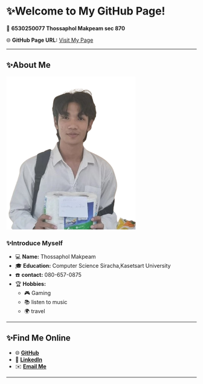 # **✨Welcome to My GitHub Page!**  
📂 **6530250077 Thossaphol Makpeam sec 870** 

🌐 **GitHub Page URL:** [Visit My Page](https://github.com/Thossaphol2204) 

---

## **✨About Me**  
![Profile Picture](pic/profile2.png)  

### **✨Introduce Myself**  
- 💻 **Name:** Thossaphol Makpeam  
- 🎓 **Education:** Computer Science Siracha,Kasetsart University   
- ☎️ **contact:** 080-657-0875  
- 🏆 **Hobbies:**  
  - 🎮 Gaming  
  - 📚 listen to music  
  - 🌍 travel  

---

## **✨Find Me Online**  
- 🌐 **[GitHub](https://github.com/Thossaphol2204)**  
- 🔗 **[LinkedIn]()**  
- ✉️ **[Email Me](https://mail.google.com/mail/u/2/#inbox)**  

---
